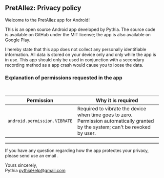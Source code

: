 ## PretAllez: Privacy policy

Welcome to the PretAllez app for Android!

This is an open source Android app developed by Pythia. The source code is available on GitHub under the MIT license; the app is also available on Google Play.


I hereby state that this app does not collect any personally identifiable information. All data is stored on your device only and only while the app is in use. This app should only be used in conjunction with a secondary recording method as a app crash would cause you to loose the data.

### Explanation of permissions requested in the app

<br/>

| Permission | Why it is required |
| :---: | --- |
| `android.permission.VIBRATE` | Required to vibrate the device when time goes to zero. Permission automatically granted by the system; can't be revoked by user. |

 <hr style="border:1px solid gray">

If you have any question regarding how the app protectes your privacy, please send use an email .

Yours sincerely,  
Pythia
pythiaHelp@gmail.com
